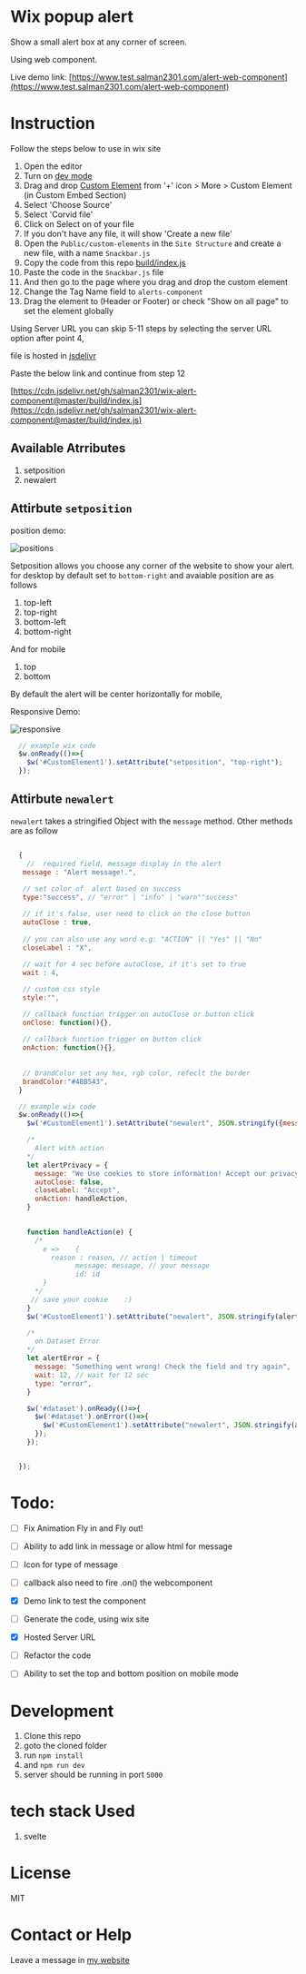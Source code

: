 #  Wix popup alert
  
  Show a small alert box at any corner of screen.

  Using web component. 
  
  Live demo link: [https://www.test.salman2301.com/alert-web-component](https://www.test.salman2301.com/alert-web-component)


# Instruction
  Follow the steps below to use in wix site
  1. Open the editor
  2. Turn on [dev mode](https://support.wix.com/en/article/about-corvid-by-wix#to-enable-corvid-on-your-site)
  3. Drag and drop [Custom Element](https://support.wix.com/en/article/corvid-about-custom-elements-8253009) from '+' icon > More > Custom Element (in Custom Embed Section)
  4. Select 'Choose Source'
  5. Select 'Corvid file'
  6. Click on Select on of your file
  7. If you don't have any file, it will show 'Create a new file'
  8. Open the `Public/custom-elements` in the `Site Structure` and create a new file, with a name `Snackbar.js`
  9. Copy the code from this repo [build/index.js](build/index.js)
  10. Paste the code in the `Snackbar.js` file
  11. And then go to the page where you drag and drop the custom element
  12. Change the Tag Name field to `alerts-component`
  13. Drag the element to (Header or Footer) or check "Show on all page" to set the element globally 

  Using Server URL
   you can skip 5-11 steps by selecting the server URL option after point 4,

   file is hosted in [jsdelivr](https://www.jsdelivr.com/)

   Paste the below link and continue from step 12

   [https://cdn.jsdelivr.net/gh/salman2301/wix-alert-component@master/build/index.js](https://cdn.jsdelivr.net/gh/salman2301/wix-alert-component@master/build/index.js)

## Available Atrributes
  1. setposition
  2. newalert

## Attirbute `setposition`

  position demo:

  ![positions](/readmeDoc/position.gif)
  
  Setposition allows you choose any corner of the website to show your alert. for desktop by default set to `bottom-right` and avaiable position are as follows

  1. top-left
  2. top-right
  3. bottom-left
  4. bottom-right

  And for mobile
  1. top
  2. bottom

  By default the alert will be center horizontally for mobile, 

  Responsive Demo:

  ![responsive](/readmeDoc/responsive.gif)


  ```js
    // example wix code
    $w.onReady(()=>{
      $w('#CustomElement1').setAttribute("setposition", "top-right");
    });

  ```

## Attirbute `newalert`
  `newalert` takes a stringified Object with the `message` method.
  Other methods are as follow

```js

  {
    //  required field, message display in the alert
   message : "Alert message!.",
   
   // set color of  alert based on success
   type:"success", // "error" | "info" | "warn""success" 

   // if it's false, user need to click on the close button
   autoClose : true,
   
   // you can also use any word e.g: "ACTION" || "Yes" || "No"
   closeLabel : "X", 
   
   // wait for 4 sec before autoClose, if it's set to true
   wait : 4,

   // custom css style
   style:"", 

   // callback function trigger on autoClose or button click
   onClose: function(){},
   
   // callback function trigger on button click
   onAction: function(){}, 
   
   
   // brandColor set any hex, rgb color, refeclt the border
   brandColor:"#4BB543",
  }

```

```js
  // example wix code
  $w.onReady(()=>{
    $w('#CustomElement1').setAttribute("newalert", JSON.stringify({message: "hello world!"}));

```

```js
    /*
      Alert with action
    */
    let alertPrivacy = {
      message: "We Use cookies to store information! Accept our privacy policy!",
      autoClose: false,
      closeLabel: "Accept",
      onAction: handleAction,
    }

    
    function handleAction(e) {
      /*
        e => 	{
          reason : reason, // action | timeout
			    message: message, // your message
			    id: id
        }
      */
     // save your cookie	:)
    }
    $w('#CustomElement1').setAttribute("newalert", JSON.stringify(alertPrivacy));
```

```js
    /*
      on Dataset Error
    */
    let alertError = {
      message: "Something went wrong! Check the field and try again",
      wait: 12, // wait for 12 sec
      type: "error",
    }

    $w('#dataset').onReady(()=>{
      $w('#dataset').onError(()=>{
        $w('#CustomElement1').setAttribute("newalert", JSON.stringify(alertError));
      });
    });


  });
```

# Todo:
- [ ] Fix Animation Fly in and Fly out!
- [ ] Ability to add link in message or allow html for message
- [ ] Icon for type of message
- [ ] callback also need to fire .on() the webcomponent
- [x] Demo link to test the component
- [ ] Generate the code, using wix site
- [x] Hosted Server URL
- [ ] Refactor the code
- [ ] Ability to set the top and bottom position on mobile mode


  
# Development
1. Clone this repo
2. goto the cloned folder
3. run `npm install`
4. and `npm run dev`
5. server should be running in port `5000`

# tech stack Used
1. svelte

# License
MIT

# Contact or Help
Leave a message in [my website](https://salman2301.com)
